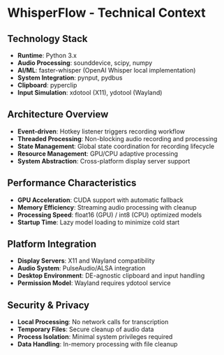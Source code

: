 # WhisperFlow - Technical Context

## Technology Stack
- **Runtime**: Python 3.x
- **Audio Processing**: sounddevice, scipy, numpy
- **AI/ML**: faster-whisper (OpenAI Whisper local implementation)
- **System Integration**: pynput, pydbus
- **Clipboard**: pyperclip
- **Input Simulation**: xdotool (X11), ydotool (Wayland)

## Architecture Overview
- **Event-driven**: Hotkey listener triggers recording workflow
- **Threaded Processing**: Non-blocking audio recording and processing
- **State Management**: Global state coordination for recording lifecycle
- **Resource Management**: GPU/CPU adaptive processing
- **System Abstraction**: Cross-platform display server support

## Performance Characteristics
- **GPU Acceleration**: CUDA support with automatic fallback
- **Memory Efficiency**: Streaming audio processing with cleanup
- **Processing Speed**: float16 (GPU) / int8 (CPU) optimized models
- **Startup Time**: Lazy model loading to minimize cold start

## Platform Integration
- **Display Servers**: X11 and Wayland compatibility
- **Audio System**: PulseAudio/ALSA integration
- **Desktop Environment**: DE-agnostic clipboard and input handling
- **Permission Model**: Wayland requires ydotool service

## Security & Privacy
- **Local Processing**: No network calls for transcription
- **Temporary Files**: Secure cleanup of audio data
- **Process Isolation**: Minimal system privileges required
- **Data Handling**: In-memory processing with file cleanup